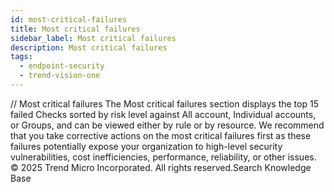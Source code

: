 ```yaml
---
id: most-critical-failures
title: Most critical failures
sidebar_label: Most critical failures
description: Most critical failures
tags:
  - endpoint-security
  - trend-vision-one
---
```


/*<![CDATA[*/ $('#title').html($('meta[name=map-description]').attr('content')); /*]]>*/ Most critical failures The Most critical failures section displays the top 15 failed Checks sorted by risk level against All account, Individual accounts, or Groups, and can be viewed either by rule or by resource. We recommend that you take corrective actions on the most critical failures first as these failures potentially expose your organization to high-level security vulnerabilities, cost inefficiencies, performance, reliability, or other issues. © 2025 Trend Micro Incorporated. All rights reserved.Search Knowledge Base